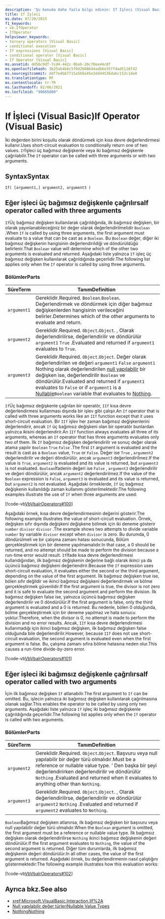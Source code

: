 ```yaml
---
description: 'Şu konuda daha fazla bilgi edinin: If Işleci (Visual Basic)'
title: If İşleci
ms.date: 07/20/2015
f1_keywords:
- vb.IfOperator
- IfOperator
helpviewer_keywords:
- ternary operators [Visual Basic]
- conditional execution
- If expressions [Visual Basic]
- conditional operator [Visual Basic]
- If Operator [Visual Basic]
ms.assetid: dd56c9df-7cd4-442c-9ba6-20c70ee44c8f
ms.openlocfilehash: 3b25ab4b6c5f0d2608644adb6e35ff4ad5128f42
ms.sourcegitcommit: ddf7edb67715a5b9a45e3dd44536dabc153c1de0
ms.translationtype: MT
ms.contentlocale: tr-TR
ms.lasthandoff: 02/06/2021
ms.locfileid: "99665880"
---
```

# <a name="if-operator-visual-basic"></a><span data-ttu-id="6dd4b-103">If İşleci (Visual Basic)</span><span class="sxs-lookup"><span data-stu-id="6dd4b-103">If Operator (Visual Basic)</span></span>

<span data-ttu-id="6dd4b-104">İki değerden birini koşullu olarak döndürmek için kısa devre değerlendirmesi kullanır.</span><span class="sxs-lookup"><span data-stu-id="6dd4b-104">Uses short-circuit evaluation to conditionally return one of two values.</span></span> <span data-ttu-id="6dd4b-105">`If`İşleci üç bağımsız değişkenle veya iki bağımsız değişkenle çağrılabilir.</span><span class="sxs-lookup"><span data-stu-id="6dd4b-105">The `If` operator can be called with three arguments or with two arguments.</span></span>

## <a name="syntax"></a><span data-ttu-id="6dd4b-106">Syntax</span><span class="sxs-lookup"><span data-stu-id="6dd4b-106">Syntax</span></span>

```vb
If( [argument1,] argument2, argument3 )
```

## <a name="if-operator-called-with-three-arguments"></a><span data-ttu-id="6dd4b-107">Eğer işleci üç bağımsız değişkenle çağrılırsa</span><span class="sxs-lookup"><span data-stu-id="6dd4b-107">If operator called with three arguments</span></span>

<span data-ttu-id="6dd4b-108">`If`Üç bağımsız değişken kullanılarak çağrıldığında, ilk bağımsız değişken, bir olarak yayınlanabileceğiniz bir değer olarak değerlendirilmelidir `Boolean` .</span><span class="sxs-lookup"><span data-stu-id="6dd4b-108">When `If` is called by using three arguments, the first argument must evaluate to a value that can be cast as a `Boolean`.</span></span> <span data-ttu-id="6dd4b-109">Bu `Boolean` değer, diğer iki bağımsız değişkenin hangisinin değerlendirildiği ve döndürüldüğü belirlenir.</span><span class="sxs-lookup"><span data-stu-id="6dd4b-109">That `Boolean` value will determine which of the other two arguments is evaluated and returned.</span></span> <span data-ttu-id="6dd4b-110">Aşağıdaki liste yalnızca `If` işleç üç bağımsız değişken kullanılarak çağrıldığında geçerlidir.</span><span class="sxs-lookup"><span data-stu-id="6dd4b-110">The following list applies only when the `If` operator is called by using three arguments.</span></span>

### <a name="parts"></a><span data-ttu-id="6dd4b-111">Bölümler</span><span class="sxs-lookup"><span data-stu-id="6dd4b-111">Parts</span></span>

|<span data-ttu-id="6dd4b-112">Süre</span><span class="sxs-lookup"><span data-stu-id="6dd4b-112">Term</span></span>|<span data-ttu-id="6dd4b-113">Tanım</span><span class="sxs-lookup"><span data-stu-id="6dd4b-113">Definition</span></span>|
|---|---|
|`argument1`|<span data-ttu-id="6dd4b-114">Gereklidir.</span><span class="sxs-lookup"><span data-stu-id="6dd4b-114">Required.</span></span> <span data-ttu-id="6dd4b-115">`Boolean`.</span><span class="sxs-lookup"><span data-stu-id="6dd4b-115">`Boolean`.</span></span> <span data-ttu-id="6dd4b-116">Değerlendirmek ve döndürmek için diğer bağımsız değişkenlerden hangisinin verileceğini belirler.</span><span class="sxs-lookup"><span data-stu-id="6dd4b-116">Determines which of the other arguments to evaluate and return.</span></span>|
|`argument2`|<span data-ttu-id="6dd4b-117">Gereklidir.</span><span class="sxs-lookup"><span data-stu-id="6dd4b-117">Required.</span></span> <span data-ttu-id="6dd4b-118">`Object`.</span><span class="sxs-lookup"><span data-stu-id="6dd4b-118">`Object`.</span></span> <span data-ttu-id="6dd4b-119">, Olarak değerlendirilirse, değerlendirilir ve döndürülür `argument1` `True` .</span><span class="sxs-lookup"><span data-stu-id="6dd4b-119">Evaluated and returned if `argument1` evaluates to `True`.</span></span>|
|`argument3`|<span data-ttu-id="6dd4b-120">Gereklidir.</span><span class="sxs-lookup"><span data-stu-id="6dd4b-120">Required.</span></span> <span data-ttu-id="6dd4b-121">`Object`.</span><span class="sxs-lookup"><span data-stu-id="6dd4b-121">`Object`.</span></span> <span data-ttu-id="6dd4b-122">Değer olarak değerlendirilen ve değeri `argument1` `False` `argument1` Nothing olarak değerlendirilen [null yapılabilir](../../programming-guide/language-features/data-types/nullable-value-types.md) bir değişken ise, değerlendirilir `Boolean` [](../nothing.md)ve döndürülür.</span><span class="sxs-lookup"><span data-stu-id="6dd4b-122">Evaluated and returned if `argument1` evaluates to `False` or if `argument1` is a [Nullable](../../programming-guide/language-features/data-types/nullable-value-types.md)`Boolean` variable that evaluates to [Nothing](../nothing.md).</span></span>|

<span data-ttu-id="6dd4b-123">`If`Üç bağımsız değişkenle çağrılan bir operatör, `IIf` kısa devre değerlendirmesi kullanması dışında bir işlev gibi çalışır.</span><span class="sxs-lookup"><span data-stu-id="6dd4b-123">An `If` operator that is called with three arguments works like an `IIf` function except that it uses short-circuit evaluation.</span></span> <span data-ttu-id="6dd4b-124">Bir `IIf` işlev her zaman bağımsız değişkenlerini değerlendirir, ancak `If` üç bağımsız değişkeni olan bir operatör bunlardan yalnızca ikisini değerlendirir.</span><span class="sxs-lookup"><span data-stu-id="6dd4b-124">An `IIf` function always evaluates all three of its arguments, whereas an `If` operator that has three arguments evaluates only two of them.</span></span> <span data-ttu-id="6dd4b-125">İlk `If` bağımsız değişken değerlendirilir ve sonuç değer olarak atama yapılır `Boolean` `True` `False` .</span><span class="sxs-lookup"><span data-stu-id="6dd4b-125">The first `If` argument is evaluated and the result is cast as a `Boolean` value, `True` or `False`.</span></span> <span data-ttu-id="6dd4b-126">Değer ise `True` , `argument2` değerlendirilir ve değeri döndürülür, ancak `argument3` değerlendirilmez.</span><span class="sxs-lookup"><span data-stu-id="6dd4b-126">If the value is `True`, `argument2` is evaluated and its value is returned, but `argument3` is not evaluated.</span></span> <span data-ttu-id="6dd4b-127">`Boolean`İfadenin değeri ise `False` , `argument3` değerlendirilir ve değeri döndürülür, ancak `argument2` değerlendirilmez.</span><span class="sxs-lookup"><span data-stu-id="6dd4b-127">If the value of the `Boolean` expression is `False`, `argument3` is evaluated and its value is returned, but `argument2` is not evaluated.</span></span> <span data-ttu-id="6dd4b-128">Aşağıdaki örneklerde, `If` üç bağımsız değişkenin kullanıldığı zaman kullanımı gösterilmektedir:</span><span class="sxs-lookup"><span data-stu-id="6dd4b-128">The following examples illustrate the use of `If` when three arguments are used:</span></span>

[!code-vb[VbVbalrOperators#100](~/samples/snippets/visualbasic/VS_Snippets_VBCSharp/VbVbalrOperators/VB/Class4.vb#100)]

<span data-ttu-id="6dd4b-129">Aşağıdaki örnek, kısa devre değerlendirmesinin değerini gösterir.</span><span class="sxs-lookup"><span data-stu-id="6dd4b-129">The following example illustrates the value of short-circuit evaluation.</span></span> <span data-ttu-id="6dd4b-130">Örnek, değişken sıfır dışında değişkeni değişkene bölmek için iki deneme gösterir `number` `divisor` `divisor` .</span><span class="sxs-lookup"><span data-stu-id="6dd4b-130">The example shows two attempts to divide variable `number` by variable `divisor` except when `divisor` is zero.</span></span> <span data-ttu-id="6dd4b-131">Bu durumda, 0 döndürülmeli ve bir çalışma zamanı hatası sonucunda, Bölüm gerçekleştirmek için bir deneme yapılmamalıdır.</span><span class="sxs-lookup"><span data-stu-id="6dd4b-131">In that case, a 0 should be returned, and no attempt should be made to perform the division because a run-time error would result.</span></span> <span data-ttu-id="6dd4b-132">`If`İfade kısa devre değerlendirmesi kullandığından, ilk bağımsız değişkenin değerine bağlı olarak ikinci ya da üçüncü bağımsız değişkeni değerlendirir.</span><span class="sxs-lookup"><span data-stu-id="6dd4b-132">Because the `If` expression uses short-circuit evaluation, it evaluates either the second or the third argument, depending on the value of the first argument.</span></span> <span data-ttu-id="6dd4b-133">İlk bağımsız değişken true ise, bölen sıfır değildir ve ikinci bağımsız değişkeni değerlendirmek ve bölme gerçekleştirmek güvenlidir.</span><span class="sxs-lookup"><span data-stu-id="6dd4b-133">If the first argument is true, the divisor is not zero and it is safe to evaluate the second argument and perform the division.</span></span> <span data-ttu-id="6dd4b-134">İlk bağımsız değişken false ise, yalnızca üçüncü bağımsız değişken değerlendirilir ve 0 döndürülür.</span><span class="sxs-lookup"><span data-stu-id="6dd4b-134">If the first argument is false, only the third argument is evaluated and a 0 is returned.</span></span> <span data-ttu-id="6dd4b-135">Bu nedenle, bölen 0 olduğunda, bölme gerçekleştirmek için bir deneme yapılmaz ve hata sonucu yoktur.</span><span class="sxs-lookup"><span data-stu-id="6dd4b-135">Therefore, when the divisor is 0, no attempt is made to perform the division and no error results.</span></span> <span data-ttu-id="6dd4b-136">Ancak, `IIf` kısa devre değerlendirmesi kullanmadığı için ikinci bağımsız değişken, ilk bağımsız değişken false olduğunda bile değerlendirilir.</span><span class="sxs-lookup"><span data-stu-id="6dd4b-136">However, because `IIf` does not use short-circuit evaluation, the second argument is evaluated even when the first argument is false.</span></span> <span data-ttu-id="6dd4b-137">Bu, çalışma zamanı sıfıra bölme hatasına neden olur.</span><span class="sxs-lookup"><span data-stu-id="6dd4b-137">This causes a run-time divide-by-zero error.</span></span>

[!code-vb[VbVbalrOperators#101](~/samples/snippets/visualbasic/VS_Snippets_VBCSharp/VbVbalrOperators/VB/Class4.vb#101)]

## <a name="if-operator-called-with-two-arguments"></a><span data-ttu-id="6dd4b-138">Eğer işleci iki bağımsız değişkenle çağrılırsa</span><span class="sxs-lookup"><span data-stu-id="6dd4b-138">If operator called with two arguments</span></span>

<span data-ttu-id="6dd4b-139">İçin ilk bağımsız değişken `If` atlanabilir.</span><span class="sxs-lookup"><span data-stu-id="6dd4b-139">The first argument to `If` can be omitted.</span></span> <span data-ttu-id="6dd4b-140">Bu, işlecin yalnızca iki bağımsız değişken kullanılarak çağrılmasına olanak sağlar.</span><span class="sxs-lookup"><span data-stu-id="6dd4b-140">This enables the operator to be called by using only two arguments.</span></span> <span data-ttu-id="6dd4b-141">Aşağıdaki liste yalnızca `If` işleç iki bağımsız değişkenle çağrıldığında geçerlidir.</span><span class="sxs-lookup"><span data-stu-id="6dd4b-141">The following list applies only when the `If` operator is called with two arguments.</span></span>

### <a name="parts"></a><span data-ttu-id="6dd4b-142">Bölümler</span><span class="sxs-lookup"><span data-stu-id="6dd4b-142">Parts</span></span>

|<span data-ttu-id="6dd4b-143">Süre</span><span class="sxs-lookup"><span data-stu-id="6dd4b-143">Term</span></span>|<span data-ttu-id="6dd4b-144">Tanım</span><span class="sxs-lookup"><span data-stu-id="6dd4b-144">Definition</span></span>|
|---|---|
|`argument2`|<span data-ttu-id="6dd4b-145">Gereklidir.</span><span class="sxs-lookup"><span data-stu-id="6dd4b-145">Required.</span></span> <span data-ttu-id="6dd4b-146">`Object`.</span><span class="sxs-lookup"><span data-stu-id="6dd4b-146">`Object`.</span></span> <span data-ttu-id="6dd4b-147">Başvuru veya null yapılabilir bir değer türü olmalıdır.</span><span class="sxs-lookup"><span data-stu-id="6dd4b-147">Must be a reference or nullable value type.</span></span> <span data-ttu-id="6dd4b-148">' Den başka bir şeyi değerlendirirken değerlendirilir ve döndürülür `Nothing` .</span><span class="sxs-lookup"><span data-stu-id="6dd4b-148">Evaluated and returned when it evaluates to anything other than `Nothing`.</span></span>|
|`argument3`|<span data-ttu-id="6dd4b-149">Gereklidir.</span><span class="sxs-lookup"><span data-stu-id="6dd4b-149">Required.</span></span> <span data-ttu-id="6dd4b-150">`Object`.</span><span class="sxs-lookup"><span data-stu-id="6dd4b-150">`Object`.</span></span> <span data-ttu-id="6dd4b-151">, Olarak değerlendirilirse, değerlendirilir ve döndürülür `argument2` `Nothing` .</span><span class="sxs-lookup"><span data-stu-id="6dd4b-151">Evaluated and returned if `argument2` evaluates to `Nothing`.</span></span>|

<span data-ttu-id="6dd4b-152">`Boolean`Bağımsız değişken atlanırsa, ilk bağımsız değişken bir başvuru veya null yapılabilir değer türü olmalıdır.</span><span class="sxs-lookup"><span data-stu-id="6dd4b-152">When the `Boolean` argument is omitted, the first argument must be a reference or nullable value type.</span></span> <span data-ttu-id="6dd4b-153">İlk bağımsız değişken olarak değerlendirilirse `Nothing` ikinci bağımsız değişkenin değeri döndürülür.</span><span class="sxs-lookup"><span data-stu-id="6dd4b-153">If the first argument evaluates to `Nothing`, the value of the second argument is returned.</span></span> <span data-ttu-id="6dd4b-154">Diğer tüm durumlarda, ilk bağımsız değişkenin değeri döndürülür.</span><span class="sxs-lookup"><span data-stu-id="6dd4b-154">In all other cases, the value of the first argument is returned.</span></span> <span data-ttu-id="6dd4b-155">Aşağıdaki örnek, bu değerlendirmenin nasıl çalıştığını göstermektedir:</span><span class="sxs-lookup"><span data-stu-id="6dd4b-155">The following example illustrates how this evaluation works:</span></span>

[!code-vb[VbVbalrOperators#102](~/samples/snippets/visualbasic/VS_Snippets_VBCSharp/VbVbalrOperators/VB/Class4.vb#102)]

## <a name="see-also"></a><span data-ttu-id="6dd4b-156">Ayrıca bkz.</span><span class="sxs-lookup"><span data-stu-id="6dd4b-156">See also</span></span>

- <xref:Microsoft.VisualBasic.Interaction.IIf%2A>
- [<span data-ttu-id="6dd4b-157">Null yapılabilir değer türleri</span><span class="sxs-lookup"><span data-stu-id="6dd4b-157">Nullable Value Types</span></span>](../../programming-guide/language-features/data-types/nullable-value-types.md)
- [<span data-ttu-id="6dd4b-158">Nothing</span><span class="sxs-lookup"><span data-stu-id="6dd4b-158">Nothing</span></span>](../nothing.md)

